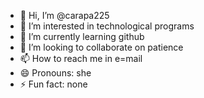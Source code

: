 - 👋 Hi, I’m @carapa225
- 👀 I’m interested in technological programs
- 🌱 I’m currently learning github
- 💞️ I’m looking to collaborate on patience
- 📫 How to reach me in e=mail
- 😄 Pronouns: she
- ⚡ Fun fact: none

<!---
carapa225/carapa225 is a ✨ special ✨ repository because its `README.md` (this file) appears on your GitHub profile.
You can click the Preview link to take a look at your changes.
--->
